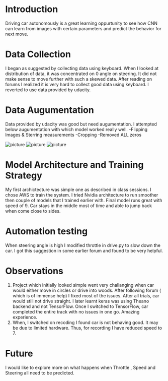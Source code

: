 # Introduction

Driving car autonomously is a great learning oppurtunity to see how CNN can learn from images with certain parameters and predict the behavior for next move.

# Data Collection

I began as suggested by collecting data using keyboard. When I looked at distribution of data, it was concentrated on 0 angle on steering. It did not make sense to move further with such a skewed data. After reading on forums I realized it is very hard to collect good data using keyboard. I reverted to use data provided by udacity.

# Data Augumentation

Data provided by udacity was good but need augumentation. I attempted below augumentation with which model worked really well.
-Flipping Images & Sterring measurements
-Cropping
-Removed ALL zeros

![picture](left.png)
![picture](center.png)
![picture](right.png)

# Model Architecture and Training Strategy

My first archictecture was simple one as described in class sessions. I chose AWS to train the system. I tried Nvidia architecture to run smoother then couple of models that I trained earlier with. Final model runs great with speed of 9. Car stays in the middle most of time and able to jump back when come close to sides.  

# Automation testing

When steering angle is high I modified throttle in drive.py to slow down the car. I got this suggestion in some earlier forum and found to be very helpful.

# Observations

1. Project which initially looked simple went very challanging when car would either move in circles or drive into woods. After following forum ( which is of immense help) I fixed most of the issues. After all trials, car would still not drive straight. I later learnt keras was using Theano backend and not TensorFlow. Once I switched to TensorFlow, car completed the entire track with no issues in one go. Amazing experience.
2. When, I switched on recoding I found car is not behaving good. It may be due to limited hardware. Thus, for recording I have reduced speed to 7.

# Future

I would like to explore more on what happens when Throttle , Speed and Steering all need to be predicted.
